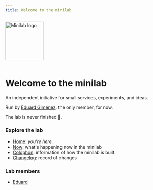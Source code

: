 ```yaml
---
title: Welcome to the minilab
---
```


<img src="/images/minilab.png" alt="Minilab logo" width="120" style="margin-bottom: 1rem;">

# Welcome to the minilab

An independent initiative for small services, experiments, and ideas.

Run by [Eduard Giménez](/eduard). the only member, for now.

The lab is never finished 🚧.

### Explore the lab

- [Home](/): _you're here._
- <a href="/now" class="now">Now</a>: what's happening now in the minilab
- <a href="/colophon" class="colophon">Colophon</a>: information of how the minilab is built
- <a href="/changelog" class="now">Changelog</a>: record of changes

### Lab members

- [Eduard](/eduard)
